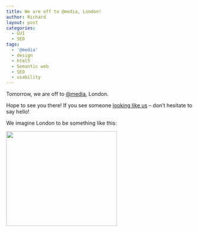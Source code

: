 ```yaml
---
title: We are off to @media, London!
author: Richard
layout: post
categories:
  - GUI
  - SEO
tags:
  - '@media'
  - design
  - html5
  - Semantic web
  - SEO
  - usability
---
```

Tomorrow, we are off to [@media][1], London.

Hope to see you there! If you see someone [looking like us][2] – don’t hesitate to say hello!

We imagine London to be something like this:

[<img class="alignnone size-medium wp-image-148" title="british_20beer_20company_20_2d_20hyannis_20_2d_20photo_20of_20five_2dbeer_20sampler" src="http://developer.newsdesk.se/wp-content/uploads/2009/06/british_20beer_20company_20_2d_20hyannis_20_2d_20photo_20of_20five_2dbeer_20sampler-300x257.jpg" alt="" width="300" height="257" />][3]

 [1]: http://www.vivabit.com/atmedia2009/
 [2]: http://developer.newsdesk.se/about/
 [3]: http://developer.newsdesk.se/wp-content/uploads/2009/06/british_20beer_20company_20_2d_20hyannis_20_2d_20photo_20of_20five_2dbeer_20sampler.jpg